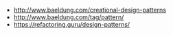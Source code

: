 
- http://www.baeldung.com/creational-design-patterns
- http://www.baeldung.com/tag/pattern/
- https://refactoring.guru/design-patterns/

